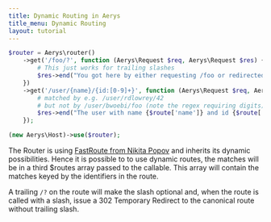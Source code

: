 ```yaml
---
title: Dynamic Routing in Aerys
title_menu: Dynamic Routing
layout: tutorial
---
```


```php
$router = Aerys\router()
	->get('/foo/?', function (Aerys\Request $req, Aerys\Request $res) {
		# This just works for trailing slashes
		$res->end("You got here by either requesting /foo or redirected here from /foo/ to /foo.");
	})
	->get('/user/{name}/{id:[0-9]+}', function (Aerys\Request $req, Aerys\Response $res, array $route) {
		# matched by e.g. /user/rdlowrey/42
		# but not by /user/bwoebi/foo (note the regex requiring digits)
		$res->end("The user with name {$route['name']} and id {$route['id']} has been requested!");
	});

(new Aerys\Host)->use($router);
```

The Router is using [FastRoute from Nikita Popov](https://github.com/nikic/FastRoute) and inherits its dynamic possibilities. Hence it is possible to to use dynamic routes, the matches will be in a third $routes array passed to the callable. This array will contain the matches keyed by the identifiers in the route.

A trailing `/?` on the route will make the slash optional and, when the route is called with a slash, issue a 302 Temporary Redirect to the canonical route without trailing slash.
